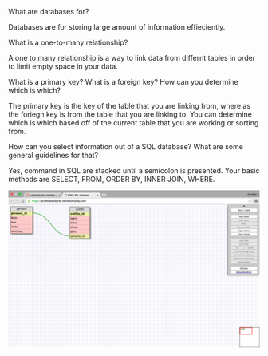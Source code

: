 What are databases for?

Databases are for storing large amount of information effieciently. 

What is a one-to-many relationship?

A one to many relationship is a way to link data from differnt tables in order to limit empty space in your data.

What is a primary key? What is a foreign key? How can you determine which is which?

The primary key is the key of the table that you are linking from, where as the foriegn key is from the table that you are linking to. You can determine which is which based off of the current table that you are working or sorting from.

How can you select information out of a SQL database? What are some general guidelines for that?

Yes, command in SQL are stacked until a semicolon is presented. Your basic methods are SELECT, FROM, ORDER BY, INNER JOIN, WHERE.

![schema](schema.png)
